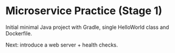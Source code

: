 # Microservice Practice (Stage 1)

Initial minimal Java project with Gradle, single HelloWorld class and Dockerfile.

Next: introduce a web server + health checks.

